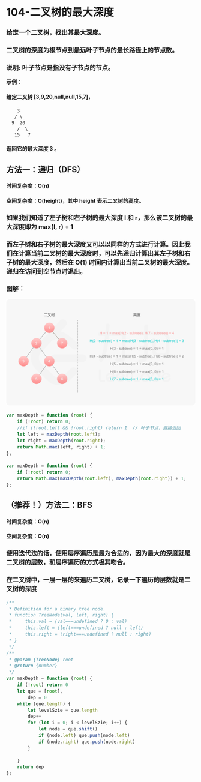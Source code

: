 # 104-二叉树的最大深度

### 给定一个二叉树，找出其最大深度。

### 二叉树的深度为根节点到最远叶子节点的最长路径上的节点数。

### 说明: 叶子节点是指没有子节点的节点。

**示例：**

#### 给定二叉树 [3,9,20,null,null,15,7]，

```
    3
   / \
  9  20
    /  \
   15   7
```

#### 返回它的最大深度 3 。



## 方法一：递归（DFS）

#### 时间复杂度：O(n)

#### 空间复杂度：O(height)，其中 height 表示二叉树的高度。

### 如果我们知道了左子树和右子树的最大深度 l 和 r，那么该二叉树的最大深度即为 max(l, r) + 1

### 而左子树和右子树的最大深度又可以以同样的方式进行计算。因此我们在计算当前二叉树的最大深度时，可以先递归计算出其左子树和右子树的最大深度，然后在 O(1) 时间内计算出当前二叉树的最大深度。递归在访问到空节点时退出。

### 图解：

<img src='./img/图解.png' />

```javascript
var maxDepth = function (root) {
    if (!root) return 0;
    //if (!root.left && !root.right) return 1  // 叶子节点，直接返回
    let left = maxDepth(root.left);
    let right = maxDepth(root.right);
    return Math.max(left, right) + 1;
};

var maxDepth = function (root) {
    if (!root) return 0;
    return Math.max(maxDepth(root.left), maxDepth(root.right)) + 1;
};
```



## （推荐！）方法二：BFS

#### 时间复杂度：O(n)

#### 空间复杂度：O(n)

### 使用迭代法的话，使用层序遍历是最为合适的，因为最大的深度就是二叉树的层数，和层序遍历的方式极其吻合。

### 在二叉树中，一层一层的来遍历二叉树，记录一下遍历的层数就是二叉树的深度

```javascript
/**
 * Definition for a binary tree node.
 * function TreeNode(val, left, right) {
 *     this.val = (val===undefined ? 0 : val)
 *     this.left = (left===undefined ? null : left)
 *     this.right = (right===undefined ? null : right)
 * }
 */
/**
 * @param {TreeNode} root
 * @return {number}
 */
var maxDepth = function (root) {
    if (!root) return 0
    let que = [root],
        dep = 0
    while (que.length) {
        let levelSzie = que.length
        dep++
        for (let i = 0; i < levelSzie; i++) {
            let node = que.shift()
            if (node.left) que.push(node.left)
            if (node.right) que.push(node.right)
        }
 
    }
    return dep
};
```



